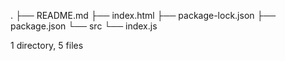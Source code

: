 .
├── README.md
├── index.html
├── package-lock.json
├── package.json
└── src
    └── index.js

1 directory, 5 files
